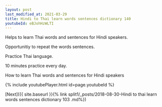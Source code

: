 ```yaml
---
layout: post
last_modified_at: 2021-03-29
title: Hindi to Thai learn words sentences dictionary 140 
youtubeId: eBJohHzWLTI
---
```

 
 
Helps to learn Thai words and sentences for Hindi speakers.

Opportunitiy to repeat the words sentences. 

Practice Thai language. 
 
10 minutes practice every day. 
 
How to learn Thai words and sentences for Hindi speakers 
 
{% include youtubePlayer.html id=page.youtubeId %}
 
 
[Next]({{ site.baseurl }}{% link  split1/_posts/2018-08-30-Hindi to thai learn words sentences dictionary 103 .md%})
 
